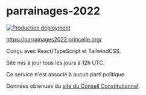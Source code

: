 # parrainages-2022

[![Production deployment](https://github.com/ThePrincelle/parrainages-2022/actions/workflows/main.yml/badge.svg)](https://github.com/ThePrincelle/parrainages-2022/actions/workflows/main.yml)

https://parrainages2022.princelle.org/

Conçu avec React/TypeScript et TailwindCSS.

Site mis à jour tous les jours à 12h UTC.

Ce service n'est associé à aucun parti politique.

Données obtenues du [site du Conseil Constitutionnel](https://presidentielle2022.conseil-constitutionnel.fr/).